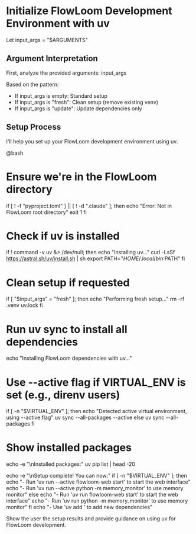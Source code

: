 # Initialize FlowLoom Development Environment with uv

Let input_args = "$ARGUMENTS"

## Argument Interpretation
First, analyze the provided arguments: input_args

Based on the pattern:
- If input_args is empty: Standard setup
- If input_args is "fresh": Clean setup (remove existing venv)
- If input_args is "update": Update dependencies only

## Setup Process

I'll help you set up your FlowLoom development environment using uv.

@bash
# Ensure we're in the FlowLoom directory
if [ ! -f "pyproject.toml" ] || [ ! -d ".claude" ]; then
    echo "Error: Not in FlowLoom root directory"
    exit 1
fi

# Check if uv is installed
if ! command -v uv &> /dev/null; then
    echo "Installing uv..."
    curl -LsSf https://astral.sh/uv/install.sh | sh
    export PATH="$HOME/.local/bin:$PATH"
fi

# Clean setup if requested
if [ "$input_args" = "fresh" ]; then
    echo "Performing fresh setup..."
    rm -rf .venv uv.lock
fi

# Run uv sync to install all dependencies
echo "Installing FlowLoom dependencies with uv..."
# Use --active flag if VIRTUAL_ENV is set (e.g., direnv users)
if [ -n "$VIRTUAL_ENV" ]; then
    echo "Detected active virtual environment, using --active flag"
    uv sync --all-packages --active
else
    uv sync --all-packages
fi

# Show installed packages
echo -e "\nInstalled packages:"
uv pip list | head -20

echo -e "\nSetup complete! You can now:"
if [ -n "$VIRTUAL_ENV" ]; then
    echo "- Run 'uv run --active flowloom-web start' to start the web interface"
    echo "- Run 'uv run --active python -m memory_monitor' to use memory monitor"
else
    echo "- Run 'uv run flowloom-web start' to start the web interface"
    echo "- Run 'uv run python -m memory_monitor' to use memory monitor"
fi
echo "- Use 'uv add <package>' to add new dependencies"

Show the user the setup results and provide guidance on using uv for FlowLoom development.